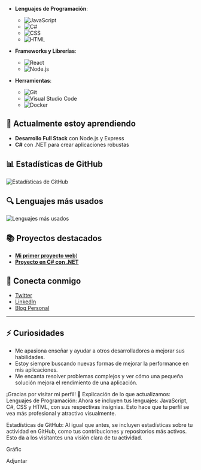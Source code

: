 - **Lenguajes de Programación**:  
  - ![JavaScript](https://img.shields.io/badge/JavaScript-F7DF1E?style=flat&logo=javascript&logoColor=black)
  - ![C#](https://img.shields.io/badge/C%23-239120?style=flat&logo=csharp&logoColor=white)
  - ![CSS](https://img.shields.io/badge/CSS-1572B6?style=flat&logo=css3&logoColor=white)
  - ![HTML](https://img.shields.io/badge/HTML-E34F26?style=flat&logo=html5&logoColor=white)

- **Frameworks y Librerías**:
  - ![React](https://img.shields.io/badge/React-61DAFB?style=flat&logo=react&logoColor=black)
  - ![Node.js](https://img.shields.io/badge/Node.js-339933?style=flat&logo=node.js&logoColor=white)

- **Herramientas**:
  - ![Git](https://img.shields.io/badge/Git-F05032?style=flat&logo=git&logoColor=white)
  - ![Visual Studio Code](https://img.shields.io/badge/VS%20Code-007ACC?style=flat&logo=visual-studio-code&logoColor=white)
  - ![Docker](https://img.shields.io/badge/Docker-2496ED?style=flat&logo=docker&logoColor=white)

## 🌱 Actualmente estoy aprendiendo
- **Desarrollo Full Stack** con Node.js y Express
- **C#** con .NET para crear aplicaciones robustas

## 📊 Estadísticas de GitHub

![Estadísticas de GitHub](https://github-readme-stats.vercel.app/api?username=TuUsuario&show_icons=true&hide_title=true&count_private=true&hide=prs&theme=radical)

## 🔍 Lenguajes más usados

![Lenguajes más usados](https://github-readme-stats.vercel.app/api/top-langs/?username=TuUsuario&layout=compact&theme=radical)

## 📚 Proyectos destacados

- [**Mi primer proyecto web**](https://github.com/tomas-goldentul/Tp_03_Musica))
- [**Proyecto en C# con .NET**](https://github.com/TuUsuario/ProyectoCSharp)

## 💬 Conecta conmigo

- [Twitter](https://twitter.com/TuUsuario)
- [LinkedIn](https://www.linkedin.com/in/TuUsuario)
- [Blog Personal](https://www.tusitio.com)

---

## ⚡ Curiosidades

- Me apasiona enseñar y ayudar a otros desarrolladores a mejorar sus habilidades.
- Estoy siempre buscando nuevas formas de mejorar la performance en mis aplicaciones.
- Me encanta resolver problemas complejos y ver cómo una pequeña solución mejora el rendimiento de una aplicación.

¡Gracias por visitar mi perfil! 🌟
Explicación de lo que actualizamos:
Lenguajes de Programación: Ahora se incluyen tus lenguajes: JavaScript, C#, CSS y HTML, con sus respectivas insignias. Esto hace que tu perfil se vea más profesional y atractivo visualmente.

Estadísticas de GitHub: Al igual que antes, se incluyen estadísticas sobre tu actividad en GitHub, como tus contribuciones y repositorios más activos. Esto da a los visitantes una visión clara de tu actividad.

Gráfic




Adjuntar

